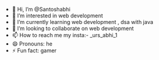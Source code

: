 - 👋 Hi, I’m @Santoshabhi
- 👀 I’m interested in web development
- 🌱 I’m currently learning web development , dsa with java
- 💞️ I’m looking to collaborate on web development
- 📫 How to reach me my insta:- _urs_abhi_1
- 😄 Pronouns: he
- ⚡ Fun fact: gamer 

<!---
Santoshabhi/Santoshabhi is a ✨ special ✨ repository because its `README.md` (this file) appears on your GitHub profile.
You can click the Preview link to take a look at your changes.
--->
